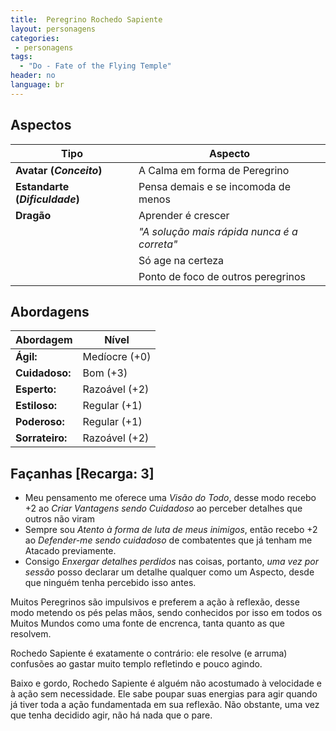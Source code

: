 ```yaml
---
title:  Peregrino Rochedo Sapiente
layout: personagens
categories:
 - personagens
tags:
  - "Do - Fate of the Flying Temple"
header: no
language: br
---
```


## Aspectos

| **Tipo** | **Aspecto** |
|----------|-------------|
| **Avatar (_Conceito_)** | A Calma em forma de Peregrino |
| **Estandarte (_Dificuldade_)** | Pensa demais e se incomoda de menos |
| **Dragão** | Aprender é crescer |
| | _"A solução mais rápida nunca é a correta"_ |
| | Só age na certeza |
| | Ponto de foco de outros peregrinos |

## Abordagens 

| **Abordagem**   | **Nível** |
|-----------------|-----------|
| **Ágil:**       | Medíocre (+0) |
| **Cuidadoso:**  | Bom (+3) |
| **Esperto:**    | Razoável (+2) |
| **Estiloso:**   | Regular (+1) |
| **Poderoso:**   | Regular (+1) |
| **Sorrateiro:** | Razoável (+2) |

## Façanhas [Recarga: 3]

+ Meu pensamento me oferece uma _Visão do Todo_, desse modo recebo +2 ao _Criar Vantagens sendo Cuidadoso_ ao perceber detalhes que outros não viram
+ Sempre sou _Atento à forma de luta de meus inimigos_, então recebo +2 ao _Defender-me sendo cuidadoso_ de combatentes que já tenham me Atacado previamente.
+ Consigo _Enxergar detalhes perdidos_ nas coisas, portanto, _uma vez por sessão_ posso declarar um detalhe qualquer como um Aspecto, desde que ninguém tenha percebido isso antes.

Muitos Peregrinos são impulsivos e preferem a ação à reflexão, desse modo metendo os pés pelas mãos, sendo conhecidos por isso em todos os Muitos Mundos como uma fonte de encrenca, tanta quanto as que resolvem.

Rochedo Sapiente é exatamente o contrário: ele resolve (e arruma) confusões ao gastar muito templo refletindo e pouco agindo. 

Baixo e gordo, Rochedo Sapiente é alguém não acostumado à velocidade e à ação sem necessidade. Ele sabe poupar suas energias para agir quando já tiver toda a ação fundamentada em sua reflexão. Não obstante, uma vez que tenha decidido agir, não há nada que o pare.

